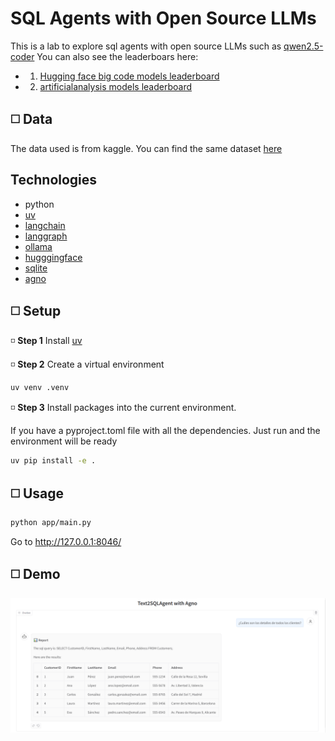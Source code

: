 # SQL Agents with Open Source LLMs

This is a lab to explore sql agents with open source LLMs such as [qwen2.5-coder](https://ollama.com/library/qwen2.5-coder)
You can also see the leaderboars here:
- 1. [Hugging face big code models leaderboard](https://huggingface.co/spaces/bigcode/bigcode-models-leaderboard)
- 2. [artificialanalysis models leaderboard](https://artificialanalysis.ai/leaderboards/models)


## ◻️ Data 

The data used is from kaggle. You can find the same dataset [here](https://www.kaggle.com/datasets/fayez1/inventory-management)

## Technologies
* python
* [uv](https://docs.astral.sh/uv/)
* [langchain](https://python.langchain.com/docs/tutorials/sql_qa/#execute-sql-query)
* [langgraph](https://langchain-ai.github.io/langgraph/tutorials/introduction/)
* [ollama](https://ollama.com/library/qwen2.5-coder)
* [hugggingface](https://huggingface.co/)
* [sqlite](https://database.guide/category/dbms/rdbms/sqlite/)
* [agno](https://docs.agno.com/)



## ◻️ Setup 

◽  **Step 1** Install [uv](https://docs.astral.sh/uv/getting-started/installation/#standalone-installer)

◽  **Step 2**  Create a virtual environment

```bash
uv venv .venv 
```

◽  **Step 3** Install packages into the current environment.

If you have a pyproject.toml file with all the dependencies. Just run and the environment will be ready

```bash
uv pip install -e .
```

## ◻️ Usage
```bash
python app/main.py
```
Go to http://127.0.0.1:8046/


## ◻️ Demo
![demo](docs/demo.png)
